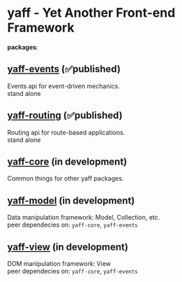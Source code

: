 # yaff - Yet Another Front-end Framework
**packages**:  

## [yaff-events](https://github.com/taburetkin/yaff-events) (✅published)
Events api for event-driven mechanics.  
stand alone

## [yaff-routing](https://github.com/taburetkin/yaff-routing) (✅published)
Routing api for route-based applications.  
stand alone

## [yaff-core](https://github.com/taburetkin/yaff-core) (in development)   
Common things for other yaff packages.  

## [yaff-model](https://github.com/taburetkin/yaff-model) (in development)
Data manipulation framework: Model, Collection, etc.  
peer dependecies on: `yaff-core`, `yaff-events`     

## [yaff-view](https://github.com/taburetkin/yaff-view) (in development)
DOM manipulation framework: View  
peer dependecies on: `yaff-core`, `yaff-events`
